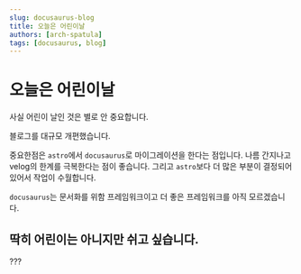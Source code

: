 ```yaml
---
slug: docusaurus-blog
title: 오늘은 어린이날
authors: [arch-spatula]
tags: [docusaurus, blog]
---
```


# 오늘은 어린이날

사실 어린이 날인 것은 별로 안 중요합니다.

블로그를 대규모 개편했습니다.

중요한점은 `astro`에서 `docusaurus`로 마이그레이션을 한다는 점입니다. 나름 간지나고 velog의 한계를 극복한다는 점이 좋습니다. 그리고 `astro`보다 더 많은 부분이 결정되어 있어서 작업이 수월합니다.

`docusaurus`는 문서화를 위함 프레임워크이고 더 좋은 프레임워크를 아직 모르겠습니다.

## 딱히 어린이는 아니지만 쉬고 싶습니다.

???
